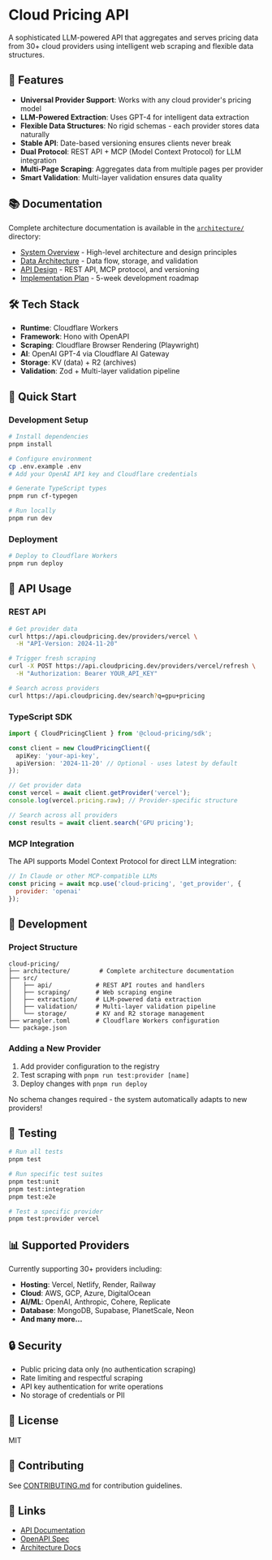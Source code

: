 # Cloud Pricing API

A sophisticated LLM-powered API that aggregates and serves pricing data from 30+ cloud providers using intelligent web scraping and flexible data structures.

## 🚀 Features

- **Universal Provider Support**: Works with any cloud provider's pricing model
- **LLM-Powered Extraction**: Uses GPT-4 for intelligent data extraction
- **Flexible Data Structures**: No rigid schemas - each provider stores data naturally
- **Stable API**: Date-based versioning ensures clients never break
- **Dual Protocol**: REST API + MCP (Model Context Protocol) for LLM integration
- **Multi-Page Scraping**: Aggregates data from multiple pages per provider
- **Smart Validation**: Multi-layer validation ensures data quality

## 📚 Documentation

Complete architecture documentation is available in the [`architecture/`](./architecture/) directory:

- [System Overview](./architecture/01-system-overview.md) - High-level architecture and design principles
- [Data Architecture](./architecture/02-data-architecture.md) - Data flow, storage, and validation
- [API Design](./architecture/03-api-design.md) - REST API, MCP protocol, and versioning
- [Implementation Plan](./architecture/04-implementation-plan.md) - 5-week development roadmap

## 🛠️ Tech Stack

- **Runtime**: Cloudflare Workers
- **Framework**: Hono with OpenAPI
- **Scraping**: Cloudflare Browser Rendering (Playwright)
- **AI**: OpenAI GPT-4 via Cloudflare AI Gateway
- **Storage**: KV (data) + R2 (archives)
- **Validation**: Zod + Multi-layer validation pipeline

## 🚦 Quick Start

### Development Setup

```bash
# Install dependencies
pnpm install

# Configure environment
cp .env.example .env
# Add your OpenAI API key and Cloudflare credentials

# Generate TypeScript types
pnpm run cf-typegen

# Run locally
pnpm run dev
```

### Deployment

```bash
# Deploy to Cloudflare Workers
pnpm run deploy
```

## 📖 API Usage

### REST API

```bash
# Get provider data
curl https://api.cloudpricing.dev/providers/vercel \
  -H "API-Version: 2024-11-20"

# Trigger fresh scraping
curl -X POST https://api.cloudpricing.dev/providers/vercel/refresh \
  -H "Authorization: Bearer YOUR_API_KEY"

# Search across providers
curl https://api.cloudpricing.dev/search?q=gpu+pricing
```

### TypeScript SDK

```typescript
import { CloudPricingClient } from '@cloud-pricing/sdk';

const client = new CloudPricingClient({
  apiKey: 'your-api-key',
  apiVersion: '2024-11-20' // Optional - uses latest by default
});

// Get provider data
const vercel = await client.getProvider('vercel');
console.log(vercel.pricing.raw); // Provider-specific structure

// Search across all providers
const results = await client.search('GPU pricing');
```

### MCP Integration

The API supports Model Context Protocol for direct LLM integration:

```javascript
// In Claude or other MCP-compatible LLMs
const pricing = await mcp.use('cloud-pricing', 'get_provider', {
  provider: 'openai'
});
```

## 🔧 Development

### Project Structure

```
cloud-pricing/
├── architecture/        # Complete architecture documentation
├── src/
│   ├── api/            # REST API routes and handlers
│   ├── scraping/       # Web scraping engine
│   ├── extraction/     # LLM-powered data extraction
│   ├── validation/     # Multi-layer validation pipeline
│   └── storage/        # KV and R2 storage management
├── wrangler.toml       # Cloudflare Workers configuration
└── package.json
```

### Adding a New Provider

1. Add provider configuration to the registry
2. Test scraping with `pnpm run test:provider [name]`
3. Deploy changes with `pnpm run deploy`

No schema changes required - the system automatically adapts to new providers!

## 🧪 Testing

```bash
# Run all tests
pnpm test

# Run specific test suites
pnpm test:unit
pnpm test:integration
pnpm test:e2e

# Test a specific provider
pnpm test:provider vercel
```

## 📊 Supported Providers

Currently supporting 30+ providers including:
- **Hosting**: Vercel, Netlify, Render, Railway
- **Cloud**: AWS, GCP, Azure, DigitalOcean
- **AI/ML**: OpenAI, Anthropic, Cohere, Replicate
- **Database**: MongoDB, Supabase, PlanetScale, Neon
- **And many more...**

## 🔒 Security

- Public pricing data only (no authentication scraping)
- Rate limiting and respectful scraping
- API key authentication for write operations
- No storage of credentials or PII

## 📝 License

MIT

## 🤝 Contributing

See [CONTRIBUTING.md](./CONTRIBUTING.md) for contribution guidelines.

## 🔗 Links

- [API Documentation](https://api.cloudpricing.dev/docs)
- [OpenAPI Spec](https://api.cloudpricing.dev/openapi.json)
- [Architecture Docs](./architecture/)